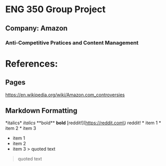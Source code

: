 # ENG 350 Group Project

## Company: Amazon

### Anti-Competitive Pratices and Content Management

# References:

## Pages

https://en.wikipedia.org/wiki/Amazon.com_controversies

## Markdown Formatting

\*italics\* *italics*
\*\*bold\*\*  **bold**
\[reddit!\]\(https://reddit.com\) reddit!
\* item 1
\* item 2
\* item 3  
* item 1
* item 2
* item 3
\> quoted text 
> quoted text